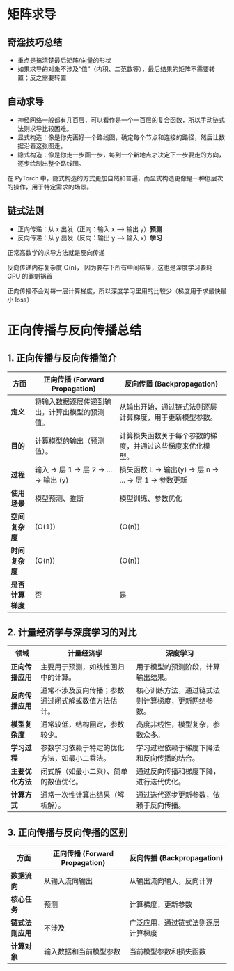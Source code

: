 # 矩阵求导

## 奇淫技巧总结

- 重点是搞清楚最后矩阵/向量的形状
- 如果求导的对象不涉及“值”（内积、二范数等），最后结果的矩阵不需要转置；反之需要转置

## 自动求导

- 神经网络一般都有几百层，可以看作是一个一百层的复合函数，所以手动链式法则求导比较困难。
- 显式构造：像是你先画好一个路线图，确定每个节点和连接的路径，然后让数据沿着这张图走。
- 隐式构造：像是你走一步画一步，每到一个新地点才决定下一步要走的方向，逐步绘制出整个路线图。

在 PyTorch 中，隐式构造的方式更加自然和普遍，而显式构造更像是一种低层次的操作，用于特定需求的场景。

## 链式法则

- 正向传递：从 x 出发（正向：输入 x --> 输出 y）**预测**
- 反向传递：从 y 出发（反向：输出 y --> 输入 x）**学习**

正常高数学的求导方法就是反向传递

反向传递内存复杂度 O(n)， 因为要存下所有中间结果，这也是深度学习要耗 GPU 的罪魁祸首

正向传播不会对每一层计算梯度，所以深度学习里用的比较少（梯度用于求最快最小 loss）

# 正向传播与反向传播总结

## 1. 正向传播与反向传播简介

| **方面**         | **正向传播 (Forward Propagation)**             | **反向传播 (Backpropagation)**                             |
| ---------------- | ---------------------------------------------- | ---------------------------------------------------------- |
| **定义**         | 将输入数据逐层传递到输出，计算出模型的预测值。 | 从输出开始，通过链式法则逐层计算梯度，用于更新模型参数。   |
| **目的**         | 计算模型的输出（预测值）。                     | 计算损失函数关于每个参数的梯度，并通过这些梯度来优化模型。 |
| **过程**         | 输入 -> 层 1 -> 层 2 -> ... -> 输出 (y)        | 损失函数 L -> 输出(y) -> 层 n -> ... -> 层 1 -> 参数更新   |
| **使用场景**     | 模型预测、推断                                 | 模型训练、参数优化                                         |
| **空间复杂度**   | \(O(1)\)                                       | \(O(n)\)                                                   |
| **时间复杂度**   | \(O(n)\)                                       | \(O(n)\)                                                   |
| **是否计算梯度** | 否                                             | 是                                                         |

## 2. 计量经济学与深度学习的对比

| **领域**         | **计量经济学**                                     | **深度学习**                                       |
| ---------------- | -------------------------------------------------- | -------------------------------------------------- |
| **正向传播应用** | 主要用于预测，如线性回归中的计算。                 | 用于模型的预测阶段，计算输出结果。                 |
| **反向传播应用** | 通常不涉及反向传播；参数通过闭式解或数值方法估计。 | 核心训练方法，通过链式法则计算梯度，更新网络参数。 |
| **模型复杂度**   | 通常较低，结构固定，参数较少。                     | 高度非线性，模型复杂，参数众多。                   |
| **学习过程**     | 参数学习依赖于特定的优化方法，如最小二乘法。       | 学习过程依赖于梯度下降法和反向传播的结合。         |
| **主要优化方法** | 闭式解（如最小二乘）、简单的数值优化。             | 通过反向传播和梯度下降，进行迭代优化。             |
| **计算方式**     | 通常一次性计算出结果（解析解）。                   | 通过迭代逐步更新参数，依赖于反向传播。             |

## 3. 正向传播与反向传播的区别

| **方面**         | **正向传播 (Forward Propagation)** | **反向传播 (Backpropagation)**     |
| ---------------- | ---------------------------------- | ---------------------------------- |
| **数据流向**     | 从输入流向输出                     | 从输出流向输入，反向计算           |
| **核心任务**     | 预测                               | 计算梯度，更新参数                 |
| **链式法则应用** | 不涉及                             | 广泛应用，通过链式法则逐层计算梯度 |
| **计算对象**     | 输入数据和当前模型参数             | 当前模型参数和损失函数             |
